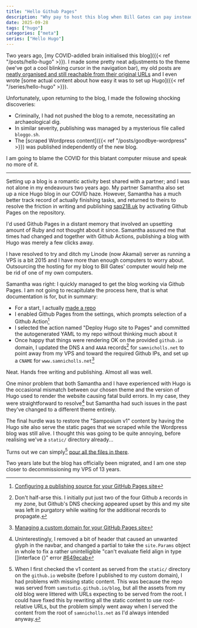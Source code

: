 ```yaml
---
title: "Hello Github Pages"
description: "Why pay to host this blog when Bill Gates can pay instead?"
date: 2025-09-28
tags: ["hugo"]
categories: ["meta"]
series: ["Hello Hugo"]
---
```


Two years ago, [my COVID-addled brain initialised this blog]({{< ref "/posts/hello-hugo" >}}).
I made some pretty neat adjustments to the theme (we've got a cool blinking cursor in the navigation bar), my old posts are [neatly organised and still reachable from their original URLs](/v1) and I even wrote [some actual content about how easy it was to set up Hugo]({{< ref "/series/hello-hugo" >}}).

Unfortunately, upon returning to the blog, I made the following shocking discoveries:

- Criminally, I had not pushed the blog to a remote, necessitating an archaeological dig.
- In similar severity, publishing was managed by a mysterious file called `bloggo.sh`.
- The [scraped Wordpress content]({{< ref "/posts/goodbye-wordpress" >}}) was published independently of the new blog.

I am going to blame the COVID for this blatant computer misuse and speak no more of it.

***

Setting up a blog is a romantic activity best shared with a partner; and I was not alone in my endeavours two years ago.
My partner Samantha also set up a nice Hugo blog in our COVID haze.
However, Samantha has a much better track record of actually finishing tasks, and returned to theirs to resolve the friction in writing and publishing [sap218.uk](https://sap218.uk) by activating Github Pages on the repository.

I'd used Github Pages in a distant memory that involved an upsetting amount of Ruby and not thought about it since.
Samantha assured me that times had changed and together with Github Actions, publishing a blog with Hugo was merely a few clicks away.

I have resolved to try and ditch my Linode (now Akamai) server as running a VPS is a bit 2015 and I have more than enough computers to worry about.
Outsourcing the hosting for my blog to Bill Gates' computer would help me be rid of one of my own computers.

Samantha was right: I quickly managed to get the blog working via Github Pages.
I am not going to recapitulate the process here, that is what documentation is for, but in summary:

- For a start, I actually [made a repo](https://github.com/SamStudio8/blog)
- I enabled Github Pages from the settings, which prompts selection of a Github Action[^action]
- I selected the action named "Deploy Hugo site to Pages" and committed the autogenerated YAML to my repo without thinking much about it
- Once happy that things were rendering OK on the provided `github.io` domain, I updated the DNS `A` and `AAAA` records[^aaah] for `samnicholls.net` to point away from my VPS and toward the required Github IPs, and set up a `CNAME` for `www.samnicholls.net`[^domain]

Neat. Hands free writing and publishing.
Almost all was well.

One minor problem that both Samantha and I have experienced with Hugo is the occasional mismatch between our chosen theme and the version of Hugo used to render the website causing fatal build errors. In my case, they were straightforward to resolve[^template] but Samantha had such issues in the past they've changed to a different theme entirely.

The final hurdle was to restore the "Samposium v1" content by having the Hugo site also serve the static pages that we scraped while the Wordpress blog was still alive.
I thought this was going to be quite annoying, before realising we've a `static/` directory already...

Turns out we can simply[^static] [pour all the files in there](https://github.com/SamStudio8/blog/tree/main/static).

Two years late but the blog has officially been migrated, and I am one step closer to decommissioning my VPS of 13 years.




[^action]: [Configuring a publishing source for your GitHub Pages site](https://docs.github.com/en/pages/getting-started-with-github-pages/configuring-a-publishing-source-for-your-github-pages-site)
[^aaah]: Don't half-arse this. I initially put just two of the four Github `A` records in my zone, but Github's DNS checking appeared upset by this and my site was left in purgatory while waiting for the additional records to propagate.
[^template]: Uninterestingly, I removed a bit of header that caused an unwanted glyph in the navbar, and changed a partial to take the `site.Params` object in whole to fix a rather unintelligible "can't evaluate field align in type []interface {}" error [#649ecab](https://github.com/SamStudio8/blog/commit/649ecab8fd61e956a92da3f025705f1a364b6e38)
[^domain]: [Managing a custom domain for your GitHub Pages site](https://docs.github.com/en/pages/configuring-a-custom-domain-for-your-github-pages-site/managing-a-custom-domain-for-your-github-pages-site)
[^static]: When I first checked the v1 content as served from the `static/` directory on the `github.io` website (before I published to my custom domain), I had problems with missing static content. This was because the repo was served from `samstudio.github.io/blog`, but all the assets from my old blog were littered with URLs expecting to be served from the root. I could have fixed this by rewriting all the static content to use root-relative URLs, but the problem simply went away when I served the content from the root of `samnicholls.net` as I'd always intended anyway.

